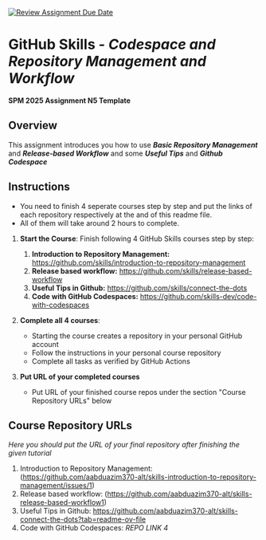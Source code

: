 [![Review Assignment Due Date](https://classroom.github.com/assets/deadline-readme-button-22041afd0340ce965d47ae6ef1cefeee28c7c493a6346c4f15d667ab976d596c.svg)](https://classroom.github.com/a/B_uYMbbo)
# GitHub Skills - _Codespace and Repository Management and Workflow_

**SPM 2025 Assignment N5 Template**

## Overview

This assignment introduces you how to use **_Basic Repository Management_** and **_Release-based Workflow_** and some **_Useful Tips_** and **_Github Codespace_**

## Instructions

* You need to finish 4 seperate courses step by step and put the links of each repository respectively at the and of this readme file.
* All of them will take around 2 hours to complete.

1. **Start the Course**: Finish following 4 GitHub Skills courses step by step:
   1. **Introduction to Repository Management:** https://github.com/skills/introduction-to-repository-management
   2. **Release based workflow:** https://github.com/skills/release-based-workflow
   3. **Useful Tips in Github:**  https://github.com/skills/connect-the-dots
   4. **Code with GitHub Codespaces:** https://github.com/skills-dev/code-with-codespaces

2. **Complete all 4 courses**: 
   - Starting the course creates a repository in your personal GitHub account
   - Follow the instructions in your personal course repository
   - Complete all tasks as verified by GitHub Actions

3. **Put URL of your completed courses**
   - Put URL of your finished course repos under the section "Course Repository URLs" below

## Course Repository URLs

_Here you should put the URL of your final repository after finishing the given tutorial_

1. Introduction to Repository Management:(https://github.com/aabduazim370-alt/skills-introduction-to-repository-management/issues/1)
2. Release based workflow: (https://github.com/aabduazim370-alt/skills-release-based-workflow1)
3. Useful Tips in Github:  https://github.com/aabduazim370-alt/skills-connect-the-dots?tab=readme-ov-file
4. Code with GitHub Codespaces: _REPO LINK 4_


